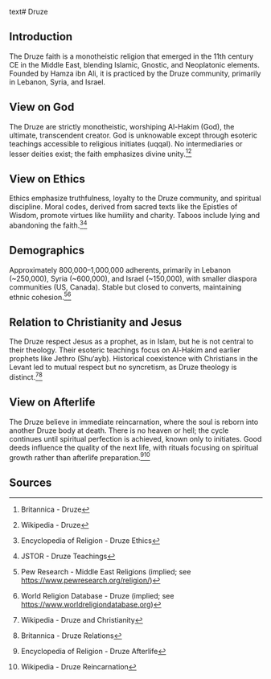 text# Druze
## Introduction
The Druze faith is a monotheistic religion that emerged in the 11th century CE in the Middle East, blending Islamic, Gnostic, and Neoplatonic elements. Founded by Hamza ibn Ali, it is practiced by the Druze community, primarily in Lebanon, Syria, and Israel.
## View on God
The Druze are strictly monotheistic, worshiping Al-Hakim (God), the ultimate, transcendent creator. God is unknowable except through esoteric teachings accessible to religious initiates (uqqal). No intermediaries or lesser deities exist; the faith emphasizes divine unity.[^41][^42]
## View on Ethics
Ethics emphasize truthfulness, loyalty to the Druze community, and spiritual discipline. Moral codes, derived from sacred texts like the Epistles of Wisdom, promote virtues like humility and charity. Taboos include lying and abandoning the faith.[^43][^44]
## Demographics
Approximately 800,000–1,000,000 adherents, primarily in Lebanon (~250,000), Syria (~600,000), and Israel (~150,000), with smaller diaspora communities (US, Canada). Stable but closed to converts, maintaining ethnic cohesion.[^45][^46]
## Relation to Christianity and Jesus
The Druze respect Jesus as a prophet, as in Islam, but he is not central to their theology. Their esoteric teachings focus on Al-Hakim and earlier prophets like Jethro (Shu‘ayb). Historical coexistence with Christians in the Levant led to mutual respect but no syncretism, as Druze theology is distinct.[^47][^48]
## View on Afterlife
The Druze believe in immediate reincarnation, where the soul is reborn into another Druze body at death. There is no heaven or hell; the cycle continues until spiritual perfection is achieved, known only to initiates. Good deeds influence the quality of the next life, with rituals focusing on spiritual growth rather than afterlife preparation.[^49][^50]
## Sources
[^41]: Britannica - Druze[](https://www.britannica.com/topic/Druze)
[^42]: Wikipedia - Druze[](https://en.wikipedia.org/wiki/Druze)
[^43]: Encyclopedia of Religion - Druze Ethics[](https://www.encyclopedia.com/religion/druze-ethics)
[^44]: JSTOR - Druze Teachings[](https://www.jstor.org/stable/3260461)
[^45]: Pew Research - Middle East Religions (implied; see https://www.pewresearch.org/religion/)
[^46]: World Religion Database - Druze (implied; see https://www.worldreligiondatabase.org)
[^47]: Wikipedia - Druze and Christianity[](https://en.wikipedia.org/wiki/Druze#Christianity)
[^48]: Britannica - Druze Relations[](https://www.britannica.com/topic/Druze/Relations)
[^49]: Encyclopedia of Religion - Druze Afterlife[](https://www.encyclopedia.com/religion/druze-afterlife)
[^50]: Wikipedia - Druze Reincarnation[](https://en.wikipedia.org/wiki/Druze#Reincarnation)
